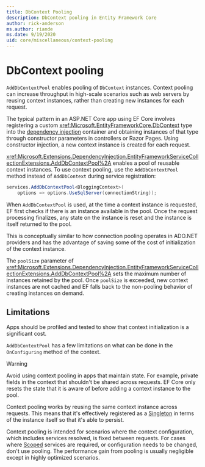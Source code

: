 ```yaml
---
title: DbContext Pooling
description: DbContext pooling in Entity Framework Core
author: rick-anderson
ms.author: riande
ms.date: 9/19/2020
uid: core/miscellaneous/context-pooling
---
```

# DbContext pooling

`AddDbContextPool` enables pooling of `DbContext` instances. Context pooling can increase throughput in high-scale scenarios such as web servers by reusing context instances, rather than creating new instances for each request.

The typical pattern in an ASP.NET Core app using EF Core involves registering a custom <xref:Microsoft.EntityFrameworkCore.DbContext> type into the [dependency injection](/aspnet/core/fundamentals/dependency-injection) container and obtaining instances of that type through constructor parameters in controllers or Razor Pages. Using constructor injection, a new context instance is created for each request.

<xref:Microsoft.Extensions.DependencyInjection.EntityFrameworkServiceCollectionExtensions.AddDbContextPool%2A> enables a pool of reusable context instances. To use context pooling, use the `AddDbContextPool` method instead of `AddDbContext` during service registration:

```csharp
services.AddDbContextPool<BloggingContext>(
    options => options.UseSqlServer(connectionString));
```

When `AddDbContextPool` is used, at the time a context instance is requested, EF first checks if there is an instance available in the pool. Once the request processing finalizes, any state on the instance is reset and the instance is itself returned to the pool.

This is conceptually similar to how connection pooling operates in ADO.NET providers and has the advantage of saving some of the cost of initialization of the context instance.

The `poolSize` parameter of <xref:Microsoft.Extensions.DependencyInjection.EntityFrameworkServiceCollectionExtensions.AddDbContextPool%2A> sets the maximum number of instances retained by the pool. Once `poolSize` is exceeded, new context instances are not cached and  EF falls back to the non-pooling behavior of creating instances on demand.

## Limitations

Apps should be profiled and tested to show that context initialization is a significant cost.

`AddDbContextPool` has a few limitations on what can be done in the `OnConfiguring` method of the context.

> [!WARNING]
> Avoid using context pooling in apps that maintain state. For example, private fields in the context that shouldn't be shared across requests. EF Core only resets the state that it is aware of before adding a context instance to the pool.

Context pooling works by reusing the same context instance across requests. This means that it's effectively registered as a [Singleton](/aspnet/core/fundamentals/dependency-injection#service-lifetimes) in terms of the instance itself so that it's able to persist.

Context pooling is intended for scenarios where the context configuration, which includes services resolved, is fixed between requests. For cases where [Scoped](/aspnet/core/fundamentals/dependency-injection#service-lifetimes) services are required, or configuration needs to be changed, don't use pooling. The performance gain from pooling is usually negligible except in highly optimized scenarios.
